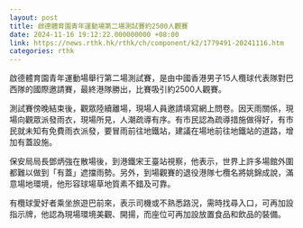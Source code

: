 ```yaml
---
layout: post
title: 啟德體育園青年運動場第二場測試賽約2500人觀賽
date: 2024-11-16 19:12:22.000000000 +08:00
link: https://news.rthk.hk/rthk/ch/component/k2/1779491-20241116.htm
categories: rthk
---
```


啟德體育園青年運動場舉行第二場測試賽，是由中國香港男子15人欖球代表隊對巴西隊的國際邀請賽，最終港隊勝出，比賽吸引約2500人觀賽。

測試賽傍晚結束後，觀眾陸續離場，現場人員邀請填寫網上問卷。因天雨關係，現場向觀眾派發雨衣，現場所見，人潮疏導有序。有市民認為疏導措施做得好，有市民就未知有免費雨衣派發，要冒雨前往地鐵站，建議在場地前往地鐵站的道路，增加有蓋設施。

保安局局長鄧炳強在散場後，到港鐵宋王臺站視察，他表示，世界上許多場館外圍都難以做到「有蓋」遮擋雨勢。另外，到場觀賽的退役港隊七欖名將姚錦成說，滿意場地環境，他形容球場草地質素不錯及可靠。

有欖球愛好者乘坐旅遊巴前來，表示司機或不熟悉路況，需時找尋入口，可再加設指示牌，他認為現場環境美觀、開揚，而座位可再加設放置食品和飲品的裝備。

